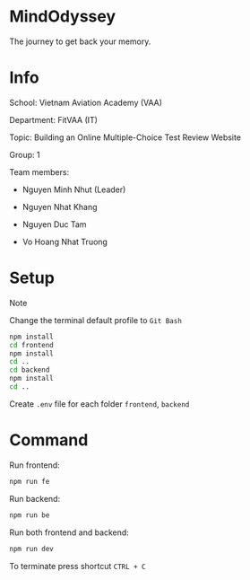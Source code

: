 
# MindOdyssey

The journey to get back your memory.

# Info

School: Vietnam Aviation Academy (VAA)

Department: FitVAA (IT)

Topic: Building an Online Multiple-Choice Test Review Website

Group: 1

Team members:

- Nguyen Minh Nhut (Leader)

- Nguyen Nhat Khang

- Nguyen Duc Tam

- Vo Hoang Nhat Truong

# Setup

> [!NOTE]
> Change the terminal default profile to `Git Bash`

```bash
npm install
cd frontend
npm install
cd ..
cd backend
npm install
cd ..
```

Create `.env` file for each folder `frontend`, `backend`

# Command

Run frontend:

```bash
npm run fe
```

Run backend:

```bash
npm run be
```

Run both frontend and backend:

```bash
npm run dev
```

To terminate press shortcut `CTRL + C`
